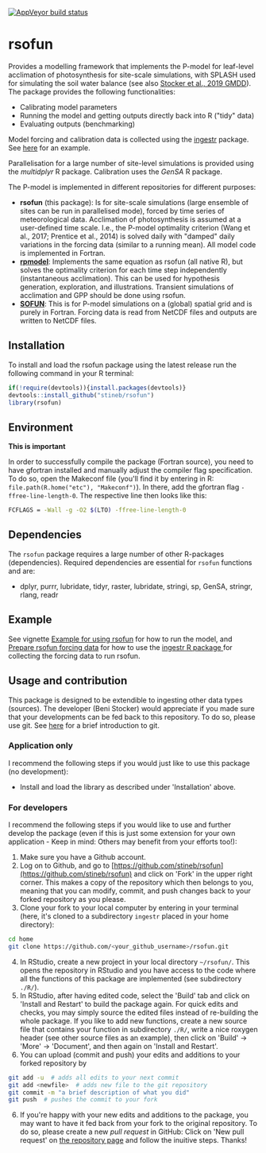 [![AppVeyor build status](https://ci.appveyor.com/api/projects/status/github/stineb/rsofun?branch=master&svg=true)](https://ci.appveyor.com/project/stineb/rsofun)

# rsofun

Provides a modelling framework that implements the P-model for leaf-level acclimation of photosynthesis for site-scale simulations, with SPLASH used for simulating the soil water balance (see also [Stocker et al., 2019 GMDD](https://www.geosci-model-dev-discuss.net/gmd-2019-200/)). The package provides the following functionalities:

- Calibrating model parameters
- Running the model and getting outputs directly back into R ("tidy" data)
- Evaluating outputs (benchmarking)

Model forcing and calibration data is collected using the [ingestr](https://stineb.github.io/ingestr/) package. See [here](https://rpubs.com/stineb/rsofun) for an example.

Parallelisation for a large number of site-level simulations is provided using the *multidplyr* R package. Calibration uses the *GenSA* R package.  

The P-model is implemented in different repositories for different purposes:

- **rsofun** (this package): Is for site-scale simulations (large ensemble of sites can be run in parallelised mode), forced by time series of meteorological data. Acclimation of photosynthesis is assumed at a user-defined time scale. I.e., the P-model optimality criterion (Wang et al., 2017; Prentice et al., 2014) is solved daily with "damped" daily variations in the forcing data (similar to a running mean). All model code is implemented in Fortran.
- [**rpmodel**](https://stineb.github.io/rpmodel/): Implements the same equation as rsofun (all native R), but solves the optimality criterion for each time step independently (instantaneous acclimation). This can be used for hypothesis generation, exploration, and illustrations. Transient simulations of acclimation and GPP should be done using rsofun.
- [**SOFUN**](https://stineb.github.io/sofun/): This is for P-model simulations on a (global) spatial grid and is purely in Fortran. Forcing data is read from NetCDF files and outputs are written to NetCDF files.

## Installation

To install and load the rsofun package using the latest release run the following command in your R terminal: 
```r
if(!require(devtools)){install.packages(devtools)}
devtools::install_github("stineb/rsofun")
library(rsofun)
```

## Environment

**This is important**

In order to successfully compile the package (Fortran source), you need to have gfortran installed and manually adjust the compiler flag specification. To do so, open the Makeconf file (you'll find it by entering in R: `file.path(R.home("etc"), "Makeconf")`). In there, add the gfortran flag `-ffree-line-length-0`. The respective line then looks like this:
```sh
FCFLAGS = -Wall -g -O2 $(LTO) -ffree-line-length-0
```

## Dependencies

The `rsofun` package requires a large number of other R-packages (dependencies). Required dependencies are essential for `rsofun` functions and are:

- dplyr, purrr, lubridate, tidyr, raster, lubridate, stringi, sp, GenSA, stringr, rlang, readr

## Example

See vignette [Example for using rsofun](./articles/example.html) for how to run the model, and [Prepare rsofun forcing data](./articles/prepare_inputs_rsofun.html) for how to use the [ingestr R package ](https://stineb.github.io/ingestr/) for collecting the forcing data to run rsofun. 

## Usage and contribution

This package is designed to be extendible to ingesting other data types (sources). The developer (Beni Stocker) would appreciate if you made sure that your developments can be fed back to this repository. To do so, please use git. See [here](http://rogerdudler.github.io/git-guide/) for a brief introduction to git. 

### Application only

I recommend the following steps if you would just like to use this package (no development):

- Install and load the library as described under 'Installation' above.

### For developers

I recommend the following steps if you would like to use and further develop the package (even if this is just some extension for your own application - Keep in mind: Others may benefit from your efforts too!):

1. Make sure you have a Github account.
2. Log on to Github, and go to [https://github.com/stineb/rsofun](https://github.com/stineb/rsofun) and click on 'Fork' in the upper right corner. This makes a copy of the repository which then belongs to you, meaning that you can modify, commit, and push changes back to your forked repository as you please.
3. Clone your fork to your local computer by entering in your terminal (here, it's cloned to a subdirectory `ingestr` placed in your home directory):
```sh
cd home
git clone https://github.com/<your_github_username>/rsofun.git
```
4. In RStudio, create a new project in your local directory `~/rsofun/`. This opens the repository in RStudio and you have access to the code where all the functions of this package are implemented (see subdirectory `./R/`).
5. In RStudio, after having edited code, select the 'Build' tab and click on 'Install and Restart' to build the package again. For quick edits and checks, you may simply source the edited files instead of re-building the whole package. If you like to add new functions, create a new source file that contains your function in subdirectory `./R/`, write a nice roxygen header (see other source files as an example), then click on 'Build' -> 'More' -> 'Document', and then again on 'Install and Restart'.
6. You can upload (commit and push) your edits and additions to your forked repository by
```sh
git add -u  # adds all edits to your next commit
git add <newfile>  # adds new file to the git repository
git commit -m "a brief description of what you did"
git push  # pushes the commit to your fork 
```
6. If you're happy with your new edits and additions to the package, you may want to have it fed back from your fork to the original repository. To do so, please create a new *pull request* in GitHub: Click on 'New pull request' on [the repository page](https://github.com/stineb/rsofun) and follow the inuitive steps. Thanks!

